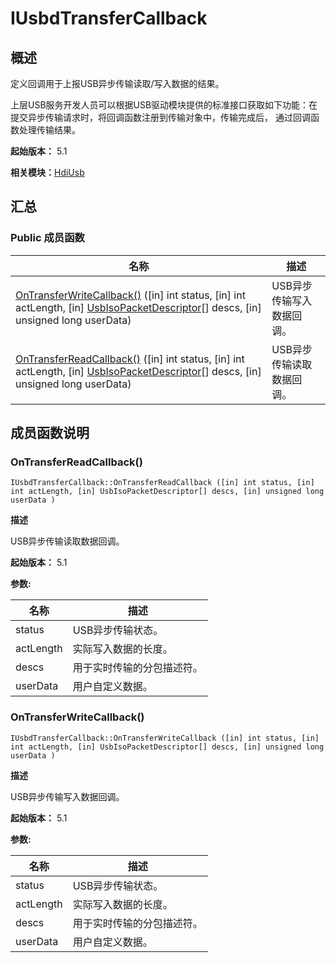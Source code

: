 # IUsbdTransferCallback


## 概述

定义回调用于上报USB异步传输读取/写入数据的结果。

上层USB服务开发人员可以根据USB驱动模块提供的标准接口获取如下功能：在提交异步传输请求时，将回调函数注册到传输对象中，传输完成后， 通过回调函数处理传输结果。

**起始版本：** 5.1

**相关模块：**[HdiUsb](_hdi_usb_v1_2.md)


## 汇总


### Public 成员函数

| 名称 | 描述 | 
| -------- | -------- |
| [OnTransferWriteCallback()](#ontransferwritecallback) ([in] int status, [in] int actLength, [in] [UsbIsoPacketDescriptor](_usb_iso_packet_descriptor.md)[] descs, [in] unsigned long userData) | USB异步传输写入数据回调。 | 
| [OnTransferReadCallback()](#ontransferreadcallback) ([in] int status, [in] int actLength, [in] [UsbIsoPacketDescriptor](_usb_iso_packet_descriptor.md)[] descs, [in] unsigned long userData) | USB异步传输读取数据回调。 | 


## 成员函数说明


### OnTransferReadCallback()

```
IUsbdTransferCallback::OnTransferReadCallback ([in] int status, [in] int actLength, [in] UsbIsoPacketDescriptor[] descs, [in] unsigned long userData )
```

**描述**

USB异步传输读取数据回调。

**起始版本：** 5.1

**参数:**

| 名称 | 描述 | 
| -------- | -------- |
| status | USB异步传输状态。 | 
| actLength | 实际写入数据的长度。 | 
| descs | 用于实时传输的分包描述符。 | 
| userData | 用户自定义数据。 | 


### OnTransferWriteCallback()

```
IUsbdTransferCallback::OnTransferWriteCallback ([in] int status, [in] int actLength, [in] UsbIsoPacketDescriptor[] descs, [in] unsigned long userData )
```

**描述**

USB异步传输写入数据回调。

**起始版本：** 5.1

**参数:**

| 名称 | 描述 | 
| -------- | -------- |
| status | USB异步传输状态。 | 
| actLength | 实际写入数据的长度。 | 
| descs | 用于实时传输的分包描述符。 | 
| userData | 用户自定义数据。 | 
